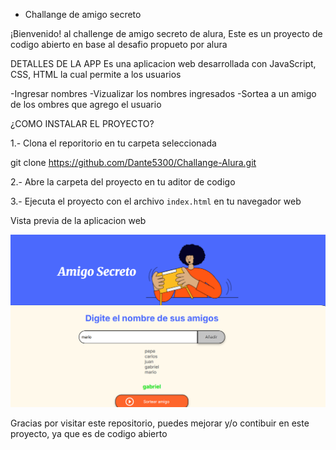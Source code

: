 - Challange de amigo secreto

¡Bienvenido! al challenge de amigo secreto de alura, Este es un proyecto de codigo abierto en base al desafio propueto por alura

DETALLES DE LA APP
Es una aplicacion web desarrollada con JavaScript, CSS, HTML la cual permite a los usuarios

-Ingresar nombres
-Vizualizar los nombres ingresados
-Sortea a un amigo de los ombres que agrego el usuario

¿COMO INSTALAR EL PROYECTO?

1.- Clona el reporitorio en tu carpeta seleccionada

git clone https://github.com/Dante5300/Challange-Alura.git

2.- Abre la carpeta del proyecto en tu aditor de codigo

3.- Ejecuta el proyecto con el archivo ```index.html``` en tu navegador web

Vista previa de la aplicacion web

![alt text](./assets/image.png)

Gracias por visitar este repositorio, puedes mejorar y/o contibuir en este proyecto, ya que es de codigo abierto

